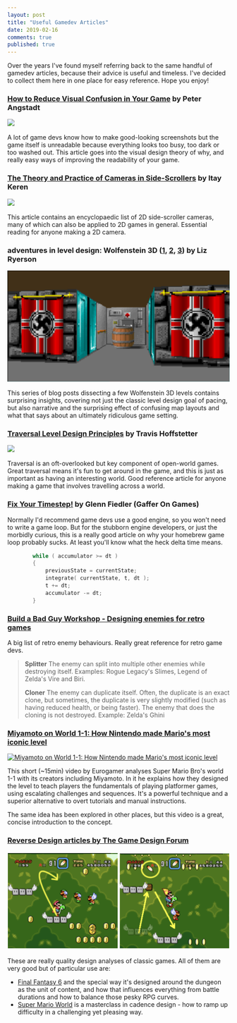 ```yaml
---
layout: post
title: "Useful Gamedev Articles"
date: 2019-02-16
comments: true
published: true
---
```


Over the years I've found myself referring back to the same handful of gamedev articles, because their advice is useful and timeless. I've decided to collect them here in one place for easy reference. Hope you enjoy!

### [How to Reduce Visual Confusion in Your Game](https://www.gamasutra.com/blogs/PeterAngstadt/20150312/238446/How_to_Reduce_Visual_Confusion_in_Your_Game.php?print=1) by Peter Angstadt

![](https://images-blogger-opensocial.googleusercontent.com/gadgets/proxy?url=http%3A%2F%2F2.bp.blogspot.com%2F-Edl9e31jHDg%2FVPutq6pwcjI%2FAAAAAAAAAcc%2Ffl1Hc8RDPRc%2Fs1600%2Fdotavalues.png&container=blogger&gadget=a&rewriteMime=image%2F*)

A lot of game devs know how to make good-looking screenshots but the game itself is unreadable because everything looks too busy, too dark or too washed out. This article goes into the visual design theory of why, and really easy ways of improving the readability of your game.

### [The Theory and Practice of Cameras in Side-Scrollers](https://docs.google.com/document/d/1iNSQIyNpVGHeak6isbP6AHdHD50gs8MNXF1GCf08efg/pub?embedded=true) by Itay Keren

![](https://lh5.googleusercontent.com/S_XlJsuKm5nDiihKatCTyZm6l7nXSBlEro2HadFE5OT1K9Odddzso7Yl1rIkfiefn-ItoodGuJ7wGUOIjS7nVtix9DbKFCt0Mkl2nTYlciXnUzptfMgCHNd4xTmx0xn2gcq0CTA)

This article contains an encyclopaedic list of 2D side-scroller cameras, many of which can also be applied to 2D games in general. Essential reading for anyone making a 2D camera.

### adventures in level design: Wolfenstein 3D ([1](http://ellaguro.blogspot.com/2012/05/adventures-in-level-design-wolfenstein.html), [2](http://ellaguro.blogspot.com/2012/04/adventures-in-level-design-wolfenstein_27.html), [3](http://ellaguro.blogspot.com/2012/04/adventures-in-level-design-wolfenstein.html)) by Liz Ryerson

![](https://raw.githubusercontent.com/cxong/cxong.github.io/master/_posts/liz_barrel.png)

This series of blog posts dissecting a few Wolfenstein 3D levels contains surprising insights, covering not just the classic level design goal of pacing, but also narrative and the surprising effect of confusing map layouts and what that says about an ultimately ridiculous game setting.

### [Traversal Level Design Principles](http://gamasutra.com/blogs/TravisHoffstetter/20160107/263175/Traversal_Level_Design_Principles.php?print=1) by Travis Hoffstetter

![](https://www.gamasutra.com/db_area/images/blog/263175/LongLedgeBreakdown.PNG)

Traversal is an oft-overlooked but key component of open-world games. Great traversal means it's fun to get around in the game, and this is just as important as having an interesting world. Good reference article for anyone making a game that involves travelling across a world.

### [Fix Your Timestep!](https://gafferongames.com/post/fix_your_timestep/) by Glenn Fiedler (Gaffer On Games)

Normally I'd recommend game devs use a good engine, so you won't need to write a game loop. But for the stubborn engine developers, or just the morbidly curious, this is a really good article on why your homebrew game loop probably sucks. At least you'll know what the heck delta time means.

```cpp
        while ( accumulator >= dt )
        {
            previousState = currentState;
            integrate( currentState, t, dt );
            t += dt;
            accumulator -= dt;
        }
```

### [Build a Bad Guy Workshop - Designing enemies for retro games](http://www.gamasutra.com/blogs/GarretBright/20140422/215978/Build_a_Bad_Guy_Workshop__Designing_enemies_for_retro_games.php?print=1)

A big list of retro enemy behaviours. Really great reference for retro game devs.

> **Splitter**	The enemy can split into multiple other enemies while destroying itself. Examples: Rogue Legacy's Slimes, Legend of Zelda's Vire and Biri.
> 
> **Cloner**	The enemy can duplicate itself. Often, the duplicate is an exact clone, but sometimes, the duplicate is very slightly modified (such as having reduced health, or being faster). The enemy that does the cloning is not destroyed. Example: Zelda's Ghini

### [Miyamoto on World 1-1: How Nintendo made Mario's most iconic level](https://youtu.be/zRGRJRUWafY)

[![Miyamoto on World 1-1: How Nintendo made Mario's most iconic level](https://img.youtube.com/vi/zRGRJRUWafY/0.jpg)](https://www.youtube.com/watch?v=zRGRJRUWafY)

This short (~15min) video by Eurogamer analyses Super Mario Bro's world 1-1 with its creators including Miyamoto. In it he explains how they designed the level to teach players the fundamentals of playing platformer games, using escalating challenges and sequences. It's a powerful technique and a superior alternative to overt tutorials and manual instructions.

The same idea has been explored in other places, but this video is a great, concise introduction to the concept.

### [Reverse Design articles by The Game Design Forum](http://thegamedesignforum.com/features/featureshome.html)

![](https://raw.githubusercontent.com/cxong/cxong.github.io/master/_posts/tgdf_smw.png)

These are really quality design analyses of classic games. All of them are very good but of particular use are:

- [Final Fantasy 6](http://thegamedesignforum.com/features/reverse_design_ff6_1.html) and the special way it's designed around the dungeon as the unit of content, and how that influences everything from battle durations and how to balance those pesky RPG curves.
- [Super Mario World](http://thegamedesignforum.com/features/RD_SMW_1.html) is a masterclass in cadence design - how to ramp up difficulty in a challenging yet pleasing way.
